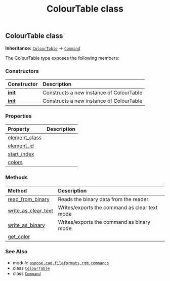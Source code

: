 ﻿---
title: ColourTable class
second_title: Aspose.CAD for Python via .NET API References
description: 
type: docs
weight: 450
url: /python-net/aspose.cad.fileformats.cgm.commands/colourtable/
is_root: false
---

## ColourTable class



**Inheritance:** [`ColourTable`](/cad/python-net/aspose.cad.fileformats.cgm.commands/colourtable) → 
[`Command`](/cad/python-net/aspose.cad.fileformats.cgm.commands/command)



The ColourTable type exposes the following members:

### Constructors
| Constructor | Description |
| :- | :- |
| [__init__](/cad/python-net/aspose.cad.fileformats.cgm.commands/colourtable/__init__/#aspose.cad.fileformats.cgm.CgmFile) | Constructs a new instance of ColourTable |
| [__init__](/cad/python-net/aspose.cad.fileformats.cgm.commands/colourtable/__init__/#aspose.cad.fileformats.cgm.CgmFile-int-aspose.pydrawing.Color[]) | Constructs a new instance of ColourTable |


### Properties
| Property | Description |
| :- | :- |
| [element_class](/cad/python-net/aspose.cad.fileformats.cgm.commands/colourtable/element_class) |  |
| [element_id](/cad/python-net/aspose.cad.fileformats.cgm.commands/colourtable/element_id) |  |
| [start_index](/cad/python-net/aspose.cad.fileformats.cgm.commands/colourtable/start_index) |  |
| [colors](/cad/python-net/aspose.cad.fileformats.cgm.commands/colourtable/colors) |  |


### Methods
| Method | Description |
| :- | :- |
| [read_from_binary](/cad/python-net/aspose.cad.fileformats.cgm.commands/colourtable/read_from_binary/#aspose.cad.fileformats.cgm.IBinaryReader) | Reads the binary data from the reader |
| [write_as_clear_text](/cad/python-net/aspose.cad.fileformats.cgm.commands/colourtable/write_as_clear_text/#aspose.cad.fileformats.cgm.IClearTextWriter) | Writes/exports the command as clear text mode |
| [write_as_binary](/cad/python-net/aspose.cad.fileformats.cgm.commands/colourtable/write_as_binary/#aspose.cad.fileformats.cgm.IBinaryWriter) | Writes/exports the command as binary mode |
| [get_color](/cad/python-net/aspose.cad.fileformats.cgm.commands/colourtable/get_color/#int) |  |



### See Also
* module [`aspose.cad.fileformats.cgm.commands`](..)
* class [`ColourTable`](/cad/python-net/aspose.cad.fileformats.cgm.commands/colourtable)
* class [`Command`](/cad/python-net/aspose.cad.fileformats.cgm.commands/command)

